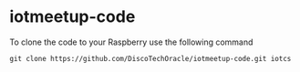 # iotmeetup-code #
To clone the code to your Raspberry use the following command

`git clone https://github.com/DiscoTechOracle/iotmeetup-code.git iotcs`
